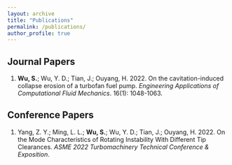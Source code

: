 ```yaml
---
layout: archive
title: "Publications"
permalink: /publications/
author_profile: true
---
```


<!-- {% if author.googlescholar %}
  You can also find my articles on <u><a href="{{author.googlescholar}}">my Google Scholar profile</a>.</u>
{% endif %}

{% include base_path %}

{% for post in site.publications reversed %}
  {% include archive-single.html %}
{% endfor %} -->

## Journal Papers

1. **Wu, S.**; Wu, Y. D.; Tian, J.; Ouyang, H. 2022. On the cavitation-induced collapse erosion of a turbofan fuel pump. *Engineering Applications of Computational Fluid Mechanics*. 16(1): 1048-1063.

## Conference Papers

1. Yang, Z. Y.; Ming, L. L.; **Wu, S.**; Wu, Y. D.; Tian, J.; Ouyang, H. 2022. On the Mode Characteristics of Rotating Instability With Different Tip Clearances. *ASME 2022 Turbomachinery Technical Conference & Exposition*.

